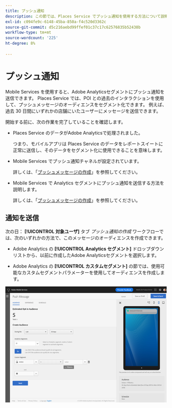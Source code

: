 ```yaml
---
title: プッシュ通知
description: この節では、Places Service でプッシュ通知を使用する方法について説明します。
exl-id: c094fe9c-6148-45ba-850a-f4c520d3362c
source-git-commit: d5c216aebd99ffef01c37c17c62576835b52438b
workflow-type: tm+mt
source-wordcount: '225'
ht-degree: 8%

---
```


# プッシュ通知

Mobile Services を使用すると、Adobe Analyticsセグメントにプッシュ通知を送信できます。 Places Service では、POI との過去のインタラクションを使用して、プッシュメッセージのオーディエンスをセグメント化できます。 例えば、過去 30 日間にいずれかの店舗にいたユーザーにメッセージを送信できます。

開始する前に、次の作業を完了していることを確認します。

* Places Service のデータがAdobe Analyticsで処理されました。

  つまり、モバイルアプリは Places Service のデータをレポートスイートに正常に送信し、そのデータをセグメント化に使用できることを意味します。

* Mobile Services でプッシュ通知チャネルが設定されています。

  詳しくは、「[プッシュメッセージの作成](https://experienceleague.adobe.com/docs/discontinued/using/mobile-services.html)」を参照してください。

* Mobile Services で Analytics セグメントにプッシュ通知を送信する方法を説明します。

  詳しくは、「[プッシュメッセージの作成](https://experienceleague.adobe.com/docs/discontinued/using/mobile-services.html)」を参照してください。

## 通知を送信

次の日： **[!UICONTROL 対象ユーザ]** タブ *プッシュ通知の作成* ワークフローでは、次のいずれかの方法で、このメッセージのオーディエンスを作成できます。

* Adobe Analytics の **[!UICONTROL Analytics セグメント]** ドロップダウンリストから、以前に作成したAdobe Analyticsセグメントを選択します。

* Adobe Analytics の **[!UICONTROL カスタムセグメント]** の節では、使用可能なカスタムセグメントパラメーターを使用してオーディエンスを作成します。

![プッシュメッセージの設定](/help/assets/push-set-up.png)
